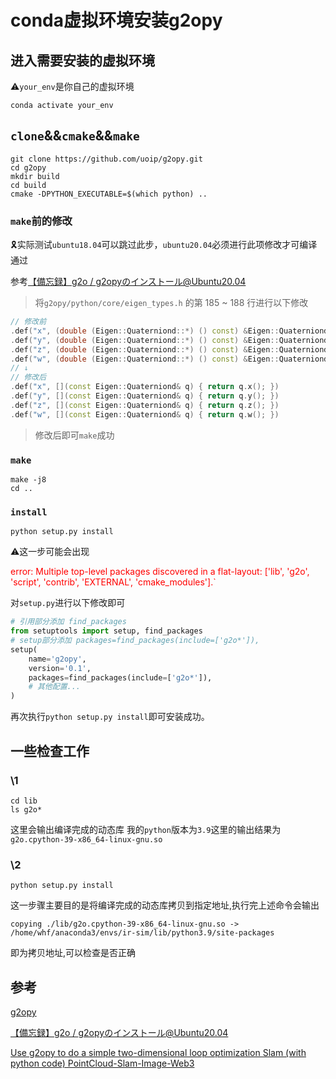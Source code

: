 # conda虚拟环境安装g2opy

## 进入需要安装的虚拟环境

⚠️`your_env`是你自己的虚拟环境

```shell
conda activate your_env
```

## `clone`&&`cmake`&&`make`

```shell
git clone https://github.com/uoip/g2opy.git
cd g2opy
mkdir build
cd build
cmake -DPYTHON_EXECUTABLE=$(which python) ..
```

### `make`前的修改

🎗️实际测试`ubuntu18.04`可以跳过此步，`ubuntu20.04`必须进行此项修改才可编译通过

参考[【備忘録】g2o / g2opyのインストール@Ubuntu20.04 ](https://novnote.com/g2o-g2opy-install/762/)

> 将`g2opy/python/core/eigen_types.h` 的第 185 ~ 188 行进行以下修改
 ```cpp
// 修改前
.def("x", (double (Eigen::Quaterniond::*) () const) &Eigen::Quaterniond::x)
.def("y", (double (Eigen::Quaterniond::*) () const) &Eigen::Quaterniond::y)
.def("z", (double (Eigen::Quaterniond::*) () const) &Eigen::Quaterniond::z)
.def("w", (double (Eigen::Quaterniond::*) () const) &Eigen::Quaterniond::w)
// ↓
// 修改后
.def("x", [](const Eigen::Quaterniond& q) { return q.x(); })
.def("y", [](const Eigen::Quaterniond& q) { return q.y(); })
.def("z", [](const Eigen::Quaterniond& q) { return q.z(); })
.def("w", [](const Eigen::Quaterniond& q) { return q.w(); })
```
> 修改后即可`make`成功

### `make`

```shell
make -j8
cd ..
```

### `install`

```
python setup.py install
```

⚠️这一步可能会出现 

<font color='red'>
error: Multiple top-level packages discovered in a flat-layout: ['lib', 'g2o', 'script', 'contrib', 'EXTERNAL', 'cmake_modules'].`
</font>

对`setup.py`进行以下修改即可

```python
# 引用部分添加 find_packages
from setuptools import setup, find_packages
# setup部分添加 packages=find_packages(include=['g2o*']),
setup(
    name='g2opy',
    version='0.1',
    packages=find_packages(include=['g2o*']),
    # 其他配置...
)
```

再次执行`python setup.py install`即可安装成功。

## 一些检查工作

### \1

```shell
cd lib
ls g2o*
```

这里会输出编译完成的动态库
我的`python`版本为`3.9`这里的输出结果为
`g2o.cpython-39-x86_64-linux-gnu.so`

### \2

```shell
python setup.py install
```

这一步骤主要目的是将编译完成的动态库拷贝到指定地址,执行完上述命令会输出

```shell
copying ./lib/g2o.cpython-39-x86_64-linux-gnu.so -> /home/whf/anaconda3/envs/ir-sim/lib/python3.9/site-packages
```

即为拷贝地址,可以检查是否正确


## 参考

[g2opy](https://github.com/uoip/g2opy.git)

[【備忘録】g2o / g2opyのインストール@Ubuntu20.04 ](https://novnote.com/g2o-g2opy-install/762/)

[Use g2opy to do a simple two-dimensional loop optimization Slam (with python code)
PointCloud-Slam-Image-Web3](https://medium.com/ros-c-other/use-g2opy-to-do-a-simple-two-dimensional-loop-optimization-slam-with-python-code-9a42fc18fcf8)